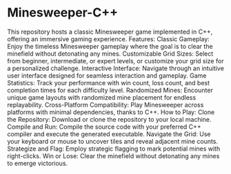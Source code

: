 # Minesweeper-C++
This repository hosts a classic Minesweeper game implemented in C++, offering an immersive gaming experience.
Features:
Classic Gameplay: Enjoy the timeless Minesweeper gameplay where the goal is to clear the minefield without detonating any mines.
Customizable Grid Sizes: Select from beginner, intermediate, or expert levels, or customize your grid size for a personalized challenge.
Interactive Interface: Navigate through an intuitive user interface designed for seamless interaction and gameplay.
Game Statistics: Track your performance with win count, loss count, and best completion times for each difficulty level.
Randomized Mines: Encounter unique game layouts with randomized mine placement for endless replayability.
Cross-Platform Compatibility: Play Minesweeper across platforms with minimal dependencies, thanks to C++.
How to Play:
Clone the Repository: Download or clone the repository to your local machine.
Compile and Run: Compile the source code with your preferred C++ compiler and execute the generated executable.
Navigate the Grid: Use your keyboard or mouse to uncover tiles and reveal adjacent mine counts.
Strategize and Flag: Employ strategic flagging to mark potential mines with right-clicks.
Win or Lose: Clear the minefield without detonating any mines to emerge victorious.
